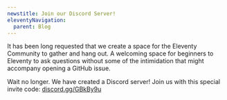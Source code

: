 ```yaml
---
newstitle: Join our Discord Server!
eleventyNavigation:
  parent: Blog
---
```

It has been long requested that we create a space for the Eleventy Community to gather and hang out. A welcoming space for beginners to Eleventy to ask questions without some of the intimidation that might accompany opening a GitHub issue.

Wait no longer. We have created a Discord server! Join us with this special invite code: [discord.gg/GBkBy9u](https://discord.gg/GBkBy9u)
